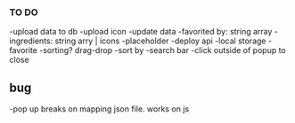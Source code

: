 ### TO DO 

-upload data to db 
    -upload icon
    -update data
        -favorited by: string array
        -ingredients: string arry | icons 
        -placeholder
-deploy api 
-local storage
    -favorite
    -sorting? drag-drop
-sort by 
-search bar
-click outside of popup to close  

## bug

-pop up breaks on mapping json file. works on js 